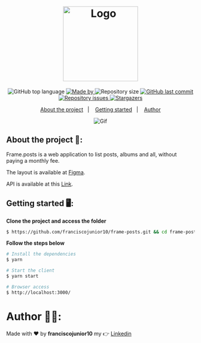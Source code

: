 <h1 align="center">
  <img alt="Logo" src="https://user-images.githubusercontent.com/33940202/132005220-8670cba7-3efe-40fb-bf85-b0c9b71dc958.png" width="200px">
</h1>

<p align="center">
  <img alt="GitHub top language" src="https://img.shields.io/github/languages/top/franciscojunior10/frame-posts?color=%5965E0">

  <a href="https://www.linkedin.com/in/franciscojunior10/" target="_blank" rel="noopener noreferrer">
    <img alt="Made by" src="https://img.shields.io/badge/made%20by-franciscojunior10-%5965E0">
  </a>

  <img alt="Repository size" src="https://img.shields.io/github/repo-size/franciscojunior10/frame-posts?color=%5965E0">

  <a href="https://github.com/franciscojunior10/frame-posts/commits/master">
    <img alt="GitHub last commit" src="https://img.shields.io/github/last-commit/franciscojunior10/frame-posts?color=%5965E0">
  </a>

  <a href="https://github.com/franciscojunior10/frame-posts/issues">
    <img alt="Repository issues" src="https://img.shields.io/github/issues/franciscojunior10/frame-posts?color=%5965E0">
  </a>

   <a href="https://github.com/franciscojunior10/frame-posts/stargazers">
    <img alt="Stargazers" src="https://img.shields.io/github/stars/franciscojunior10/frame-posts?color=%5965E0">
  </a>
</p>

<p align="center">
  <a href="#about-the-project-open_file_folder">About the project</a>&nbsp;&nbsp;&nbsp;|&nbsp;&nbsp;&nbsp;
  <a href="#getting-started-desktop_computer">Getting started</a>&nbsp;&nbsp;&nbsp;|&nbsp;&nbsp;&nbsp;
  <a href="#author-man_technologist">Author</a>
</p>

<p align="center">
  <img alt="Gif" src="https://user-images.githubusercontent.com/33940202/132005885-3e5d0fdf-a042-4f50-b9c5-6f09c0864087.gif" />
</p>

## About the project :open_file_folder::

Frame.posts is a web application to list posts, albums and all, without paying a monthly fee.

The layout is available at [Figma](https://www.figma.com/file/PZVjvhBGoNMRWtGAjQavNA/frame.posts?node-id=0%3A1).

API is available at this [Link](https://jsonplaceholder.typicode.com/).

## Getting started :desktop_computer::
**Clone the project and access the folder**

```bash
$ https://github.com/franciscojunior10/frame-posts.git && cd frame-posts
```

**Follow the steps below**

```bash
# Install the dependencies
$ yarn

# Start the client
$ yarn start

# Browser access
$ http://localhost:3000/
```

# Author :man_technologist::

Made with :heart: by **franciscojunior10** my :point_right: [Linkedin](https://www.linkedin.com/in/franciscojunior10/)
